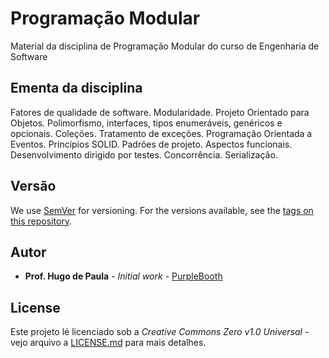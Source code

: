# Programação Modular

Material da disciplina de Programação Modular do curso de Engenharia de Software

## Ementa da disciplina

Fatores de qualidade de software. Modularidade. Projeto Orientado para Objetos. Polimorfismo, interfaces, tipos enumeráveis, genéricos e opcionais. Coleções. Tratamento de exceções. Programação Orientada a Eventos. Princípios SOLID. Padrões de projeto. Aspectos funcionais. Desenvolvimento dirigido por testes. Concorrência. Serialização.

## Versão

We use [SemVer](http://semver.org/) for versioning. For the versions available, see the [tags on this repository](https://github.com/your/project/tags). 

## Autor

* **Prof. Hugo de Paula** - *Initial work* - [PurpleBooth](https://github.com/hugodepaula)

## License

Este projeto lé licenciado sob a _Creative Commons Zero v1.0 Universal_  - vejo arquivo a [LICENSE.md](LICENSE) para mais detalhes.


